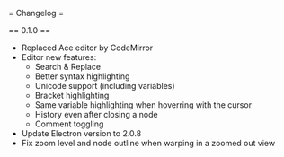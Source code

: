 = Changelog =

== 0.1.0 ==

* Replaced Ace editor by CodeMirror
* Editor new features:
    * Search & Replace
    * Better syntax highlighting
    * Unicode support (including variables)
    * Bracket highlighting
    * Same variable highlighting when hoverring with the cursor
    * History even after closing a node
    * Comment toggling
* Update Electron version to 2.0.8
* Fix zoom level and node outline when warping in a zoomed out view
